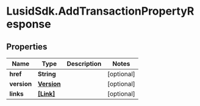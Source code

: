 # LusidSdk.AddTransactionPropertyResponse

## Properties
Name | Type | Description | Notes
------------ | ------------- | ------------- | -------------
**href** | **String** |  | [optional] 
**version** | [**Version**](Version.md) |  | [optional] 
**links** | [**[Link]**](Link.md) |  | [optional] 


